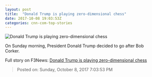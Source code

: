 ```yaml
---
layout: post
title:  "Donald Trump is playing zero-dimensional chess"
date: 2017-10-08 19:03:53Z
categories: cnn-com-top-stories
---
```


![Donald Trump is playing zero-dimensional chess](http://i2.cdn.cnn.com/cnnnext/dam/assets/171008120210-donald-trump-bob-corker-split-restricted-super-tease.jpg)

On Sunday morning, President Donald Trump decided to go after Bob Corker.


Full story on F3News: [Donald Trump is playing zero-dimensional chess](http://www.f3nws.com/n/v3qgUH)

> Posted on: Sunday, October 8, 2017 7:03:53 PM
